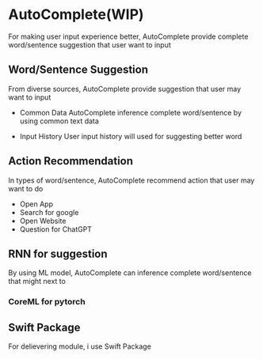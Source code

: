 # AutoComplete(WIP)

For making user input experience better, AutoComplete provide complete word/sentence suggestion that user want to input

## Word/Sentence Suggestion
From diverse sources, AutoComplete provide suggestion that user may want to input

- Common Data
AutoComplete inference complete word/sentence by using common text data

- Input History
User input history will used for suggesting better word

## Action Recommendation
In types of word/sentence, AutoComplete recommend action that user may want to do

- Open App
- Search for google
- Open Website
- Question for ChatGPT

## RNN for suggestion
By using ML model, AutoComplete can inference complete word/sentence that might next to

### CoreML for pytorch

## Swift Package
For delievering module, i use Swift Package
